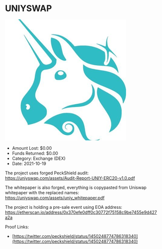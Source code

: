 # UNIYSWAP
![UNIYSWAP](/rektimages/UNIYSWAP.png)
- Amount Lost: $0.00
- Funds Returned: $0.00
- Category: Exchange (DEX)
- Date: 2021-10-19

The project uses forged PeckShield audit:  
https://uniyswap.com/assets/Audit-Report-UNIY-ERC20-v1.0.pdf  
  
The whitepaper is also forged, everything is copypasted from Uniswap whitepaper with the replaced names:  
https://uniyswap.com/assets/uniy_whitepaper.pdf  
  
The project is holding a pre-sale event using EOA address:  
https://etherscan.io/address/0x370efe0dff0c30772f75158c9be7455e9d427a2a


Proof Links:
- [https://twitter.com/peckshield/status/1450248774786318340](https://twitter.com/peckshield/status/1450248774786318340)


